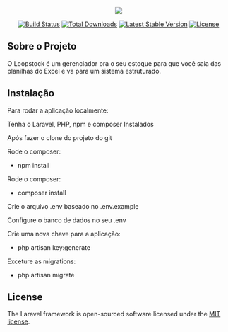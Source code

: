 <p align="center"><img src="https://laravel.com/assets/img/components/logo-laravel.svg"></p>

<p align="center">
<a href="https://travis-ci.org/laravel/framework"><img src="https://travis-ci.org/laravel/framework.svg" alt="Build Status"></a>
<a href="https://packagist.org/packages/laravel/framework"><img src="https://poser.pugx.org/laravel/framework/d/total.svg" alt="Total Downloads"></a>
<a href="https://packagist.org/packages/laravel/framework"><img src="https://poser.pugx.org/laravel/framework/v/stable.svg" alt="Latest Stable Version"></a>
<a href="https://packagist.org/packages/laravel/framework"><img src="https://poser.pugx.org/laravel/framework/license.svg" alt="License"></a>
</p>

## Sobre o Projeto

O Loopstock é um gerenciador pra o seu estoque para que você saia das planilhas do Excel e va para um sistema estruturado.

## Instalação

Para rodar a aplicação localmente:

Tenha o Laravel, PHP, npm e composer Instalados

Após fazer o clone do projeto do git

Rode o composer:

- npm install

Rode o composer:

- composer install

Crie o arquivo .env baseado no .env.example

Configure o banco de dados no seu .env

Crie uma nova chave para a aplicação:

 - php artisan key:generate

Exceture as migrations:

- php artisan migrate


## License

The Laravel framework is open-sourced software licensed under the [MIT license](http://opensource.org/licenses/MIT).
